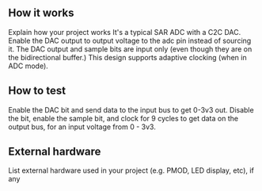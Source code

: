 <!---

This file is used to generate your project datasheet. Please fill in the information below and delete any unused
sections.

You can also include images in this folder and reference them in the markdown. Each image must be less than
512 kb in size, and the combined size of all images must be less than 1 MB.
-->

## How it works

Explain how your project works
It's a typical SAR ADC with a C2C DAC.
Enable the DAC output to output voltage to the adc pin instead of sourcing it.
The DAC output and sample bits are input only (even though they are on the bidirectional buffer.)
This design supports adaptive clocking (when in ADC mode).
## How to test

Enable the DAC bit and send data to the input bus to get 0-3v3 out.
Disable the bit, enable the sample bit, and clock for 9 cycles to get data on the output bus, for an input voltage from 0 - 3v3.

## External hardware

List external hardware used in your project (e.g. PMOD, LED display, etc), if any
